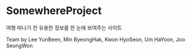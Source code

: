 # SomewhereProject
여행 떠나기 전 유용한 정보를 한 눈에 보여주는 사이트


Team by Lee YunBeen, Min ByeongHak, Kwon HyoSeon, Um HaYoon, Joo SeongWon
